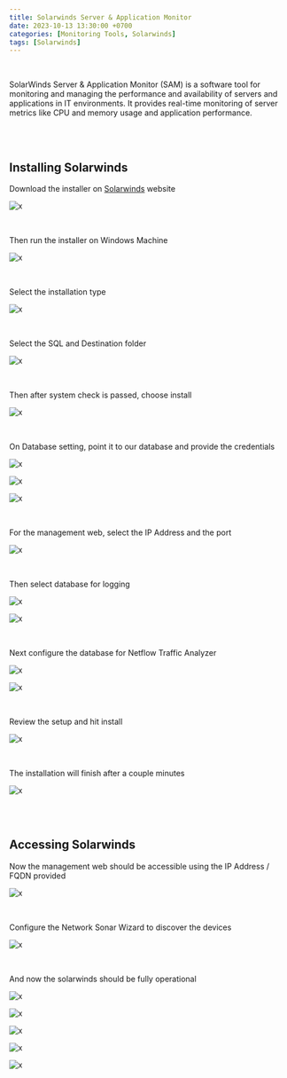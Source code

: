 ```yaml
---
title: Solarwinds Server & Application Monitor
date: 2023-10-13 13:30:00 +0700
categories: [Monitoring Tools, Solarwinds]
tags: [Solarwinds]
---
```


<br>

SolarWinds Server & Application Monitor (SAM) is a software tool for monitoring and managing the performance and availability of servers and applications in IT environments. It provides real-time monitoring of server metrics like CPU and memory usage and application performance.

<br>
<br>

## Installing Solarwinds

Download the installer on [Solarwinds](https://www.solarwinds.com/server-application-monitor) website

![x](/static/2023-10-13-solarwinds/00.png)

<br>

Then run the installer on Windows Machine

![x](/static/2023-10-13-solarwinds/01.png)

<br>

Select the installation type

![x](/static/2023-10-13-solarwinds/02.png)

<br>

Select the SQL and Destination folder

![x](/static/2023-10-13-solarwinds/03.png)

<br>

Then after system check is passed, choose install

![x](/static/2023-10-13-solarwinds/04.png)

<br>

On Database setting, point it to our database and provide the credentials

![x](/static/2023-10-13-solarwinds/06.png)

![x](/static/2023-10-13-solarwinds/07.png)

![x](/static/2023-10-13-solarwinds/08.png)

<br>

For the management web, select the IP Address and the port

![x](/static/2023-10-13-solarwinds/09.png)

<br>

Then select database for logging

![x](/static/2023-10-13-solarwinds/10.png)

![x](/static/2023-10-13-solarwinds/11.png)

<br>

Next configure the database for Netflow Traffic Analyzer

![x](/static/2023-10-13-solarwinds/12.png)

![x](/static/2023-10-13-solarwinds/13.png)

<br>

Review the setup and hit install

![x](/static/2023-10-13-solarwinds/14.png)

<br>

The installation will finish after a couple minutes

![x](/static/2023-10-13-solarwinds/15.png)

<br>
<br>

## Accessing Solarwinds

Now the management web should be accessible using the IP Address / FQDN provided

![x](/static/2023-10-13-solarwinds/16.png)

<br>

Configure the Network Sonar Wizard to discover the devices

![x](/static/2023-10-13-solarwinds/17.png)

<br>

And now the solarwinds should be fully operational

![x](/static/2023-10-13-solarwinds/18.png)

![x](/static/2023-10-13-solarwinds/19.png)

![x](/static/2023-10-13-solarwinds/20.png)

![x](/static/2023-10-13-solarwinds/21.png)

![x](/static/2023-10-13-solarwinds/22.png)

<br>






















